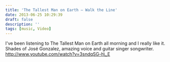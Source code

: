 ```yaml
---
title: 'The Tallest Man on Earth — Walk the Line'
date: 2013-06-25 10:29:39
draft: false
description: ''
tags: [music, Video]
---
```


I've been listening to The Tallest Man on Earth all morning and I really like it. Shades of José Gonzalez, amazing voice and guitar singer songwriter. http://www.youtube.com/watch?v=3sndqSG-h\_E